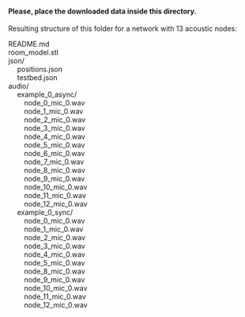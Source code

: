 #### Please, place the downloaded data inside this directory.

Resulting structure of this folder for a network with 13 acoustic nodes:

README.md<br />
room_model.stl<br />
json/<br />
    &emsp; positions.json<br />
    &emsp; testbed.json<br />
audio/<br />
    &emsp; example_0_async/<br />
        &emsp;&emsp; node_0_mic_0.wav<br />
        &emsp;&emsp; node_1_mic_0.wav<br />
        &emsp;&emsp; node_2_mic_0.wav<br />
        &emsp;&emsp; node_3_mic_0.wav<br />
        &emsp;&emsp; node_4_mic_0.wav<br />
        &emsp;&emsp; node_5_mic_0.wav<br />
        &emsp;&emsp; node_6_mic_0.wav<br />
        &emsp;&emsp; node_7_mic_0.wav<br />
        &emsp;&emsp; node_8_mic_0.wav<br />
        &emsp;&emsp; node_9_mic_0.wav<br />
        &emsp;&emsp; node_10_mic_0.wav<br />
        &emsp;&emsp; node_11_mic_0.wav<br />
        &emsp;&emsp; node_12_mic_0.wav<br />
    &emsp; example_0_sync/<br />
        &emsp;&emsp; node_0_mic_0.wav<br />
        &emsp;&emsp; node_1_mic_0.wav<br />
        &emsp;&emsp; node_2_mic_0.wav<br />
        &emsp;&emsp; node_3_mic_0.wav<br />
        &emsp;&emsp; node_4_mic_0.wav<br />
        &emsp;&emsp; node_5_mic_0.wav<br />
        &emsp;&emsp; node_8_mic_0.wav<br />
        &emsp;&emsp; node_9_mic_0.wav<br />
        &emsp;&emsp; node_10_mic_0.wav<br />
        &emsp;&emsp; node_11_mic_0.wav<br />
        &emsp;&emsp; node_12_mic_0.wav
